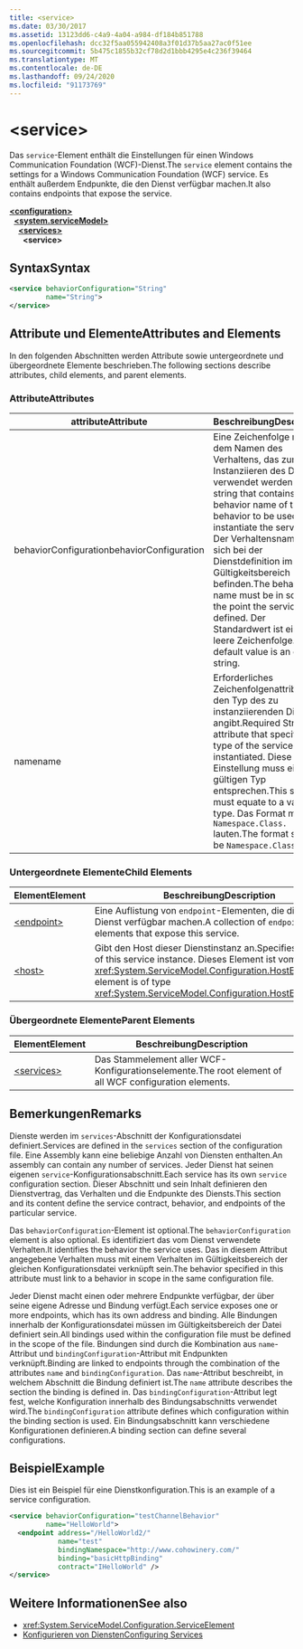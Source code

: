 ```yaml
---
title: <service>
ms.date: 03/30/2017
ms.assetid: 13123dd6-c4a9-4a04-a984-df184b851788
ms.openlocfilehash: dcc32f5aa055942408a3f01d37b5aa27ac0f51ee
ms.sourcegitcommit: 5b475c1855b32cf78d2d1bbb4295e4c236f39464
ms.translationtype: MT
ms.contentlocale: de-DE
ms.lasthandoff: 09/24/2020
ms.locfileid: "91173769"
---
```

# \<service>

<span data-ttu-id="e0206-101">Das `service`-Element enthält die Einstellungen für einen Windows Communication Foundation (WCF)-Dienst.</span><span class="sxs-lookup"><span data-stu-id="e0206-101">The `service` element contains the settings for a Windows Communication Foundation (WCF) service.</span></span> <span data-ttu-id="e0206-102">Es enthält außerdem Endpunkte, die den Dienst verfügbar machen.</span><span class="sxs-lookup"><span data-stu-id="e0206-102">It also contains endpoints that expose the service.</span></span>  
  
[**\<configuration>**](../configuration-element.md)\
&nbsp;&nbsp;[**\<system.serviceModel>**](system-servicemodel.md)\
&nbsp;&nbsp;&nbsp;&nbsp;[**\<services>**](services.md)\
&nbsp;&nbsp;&nbsp;&nbsp;&nbsp;&nbsp;**\<service>**  
  
## <a name="syntax"></a><span data-ttu-id="e0206-103">Syntax</span><span class="sxs-lookup"><span data-stu-id="e0206-103">Syntax</span></span>  
  
```xml  
<service behaviorConfiguration="String"
         name="String">
</service>
```  
  
## <a name="attributes-and-elements"></a><span data-ttu-id="e0206-104">Attribute und Elemente</span><span class="sxs-lookup"><span data-stu-id="e0206-104">Attributes and Elements</span></span>  

 <span data-ttu-id="e0206-105">In den folgenden Abschnitten werden Attribute sowie untergeordnete und übergeordnete Elemente beschrieben.</span><span class="sxs-lookup"><span data-stu-id="e0206-105">The following sections describe attributes, child elements, and parent elements.</span></span>  
  
### <a name="attributes"></a><span data-ttu-id="e0206-106">Attribute</span><span class="sxs-lookup"><span data-stu-id="e0206-106">Attributes</span></span>  
  
|<span data-ttu-id="e0206-107">attribute</span><span class="sxs-lookup"><span data-stu-id="e0206-107">Attribute</span></span>|<span data-ttu-id="e0206-108">Beschreibung</span><span class="sxs-lookup"><span data-stu-id="e0206-108">Description</span></span>|  
|---------------|-----------------|  
|<span data-ttu-id="e0206-109">behaviorConfiguration</span><span class="sxs-lookup"><span data-stu-id="e0206-109">behaviorConfiguration</span></span>|<span data-ttu-id="e0206-110">Eine Zeichenfolge mit dem Namen des Verhaltens, das zum Instanziieren des Diensts verwendet werden soll.</span><span class="sxs-lookup"><span data-stu-id="e0206-110">A string that contains the behavior name of the behavior to be used to instantiate the service.</span></span> <span data-ttu-id="e0206-111">Der Verhaltensname muss sich bei der Dienstdefinition im Gültigkeitsbereich befinden.</span><span class="sxs-lookup"><span data-stu-id="e0206-111">The behavior name must be in scope at the point the service is defined.</span></span> <span data-ttu-id="e0206-112">Der Standardwert ist eine leere Zeichenfolge.</span><span class="sxs-lookup"><span data-stu-id="e0206-112">The default value is an empty string.</span></span>|  
|<span data-ttu-id="e0206-113">name</span><span class="sxs-lookup"><span data-stu-id="e0206-113">name</span></span>|<span data-ttu-id="e0206-114">Erforderliches Zeichenfolgenattribut, das den Typ des zu instanziierenden Diensts angibt.</span><span class="sxs-lookup"><span data-stu-id="e0206-114">Required String attribute that specifies the type of the service to be instantiated.</span></span> <span data-ttu-id="e0206-115">Diese Einstellung muss einem gültigen Typ entsprechen.</span><span class="sxs-lookup"><span data-stu-id="e0206-115">This setting must equate to a valid type.</span></span> <span data-ttu-id="e0206-116">Das Format muss `Namespace.Class.` lauten.</span><span class="sxs-lookup"><span data-stu-id="e0206-116">The format should be `Namespace.Class.`</span></span>|  
  
### <a name="child-elements"></a><span data-ttu-id="e0206-117">Untergeordnete Elemente</span><span class="sxs-lookup"><span data-stu-id="e0206-117">Child Elements</span></span>  
  
|<span data-ttu-id="e0206-118">Element</span><span class="sxs-lookup"><span data-stu-id="e0206-118">Element</span></span>|<span data-ttu-id="e0206-119">Beschreibung</span><span class="sxs-lookup"><span data-stu-id="e0206-119">Description</span></span>|  
|-------------|-----------------|  
|[\<endpoint>](endpoint-element.md)|<span data-ttu-id="e0206-120">Eine Auflistung von `endpoint`-Elementen, die diesen Dienst verfügbar machen.</span><span class="sxs-lookup"><span data-stu-id="e0206-120">A collection of `endpoint` elements that expose this service.</span></span>|  
|[\<host>](host.md)|<span data-ttu-id="e0206-121">Gibt den Host dieser Dienstinstanz an.</span><span class="sxs-lookup"><span data-stu-id="e0206-121">Specifies the host of this service instance.</span></span> <span data-ttu-id="e0206-122">Dieses Element ist vom Typ <xref:System.ServiceModel.Configuration.HostElement>.</span><span class="sxs-lookup"><span data-stu-id="e0206-122">This element is of type <xref:System.ServiceModel.Configuration.HostElement>.</span></span>|  
  
### <a name="parent-elements"></a><span data-ttu-id="e0206-123">Übergeordnete Elemente</span><span class="sxs-lookup"><span data-stu-id="e0206-123">Parent Elements</span></span>  
  
|<span data-ttu-id="e0206-124">Element</span><span class="sxs-lookup"><span data-stu-id="e0206-124">Element</span></span>|<span data-ttu-id="e0206-125">Beschreibung</span><span class="sxs-lookup"><span data-stu-id="e0206-125">Description</span></span>|  
|-------------|-----------------|  
|[\<services>](services.md)|<span data-ttu-id="e0206-126">Das Stammelement aller WCF-Konfigurationselemente.</span><span class="sxs-lookup"><span data-stu-id="e0206-126">The root element of all WCF configuration elements.</span></span>|  
  
## <a name="remarks"></a><span data-ttu-id="e0206-127">Bemerkungen</span><span class="sxs-lookup"><span data-stu-id="e0206-127">Remarks</span></span>  

 <span data-ttu-id="e0206-128">Dienste werden im `services`-Abschnitt der Konfigurationsdatei definiert.</span><span class="sxs-lookup"><span data-stu-id="e0206-128">Services are defined in the `services` section of the configuration file.</span></span> <span data-ttu-id="e0206-129">Eine Assembly kann eine beliebige Anzahl von Diensten enthalten.</span><span class="sxs-lookup"><span data-stu-id="e0206-129">An assembly can contain any number of services.</span></span> <span data-ttu-id="e0206-130">Jeder Dienst hat seinen eigenen `service`-Konfigurationsabschnitt.</span><span class="sxs-lookup"><span data-stu-id="e0206-130">Each service has its own `service` configuration section.</span></span> <span data-ttu-id="e0206-131">Dieser Abschnitt und sein Inhalt definieren den Dienstvertrag, das Verhalten und die Endpunkte des Diensts.</span><span class="sxs-lookup"><span data-stu-id="e0206-131">This section and its content define the service contract, behavior, and endpoints of the particular service.</span></span>  
  
 <span data-ttu-id="e0206-132">Das `behaviorConfiguration`-Element ist optional.</span><span class="sxs-lookup"><span data-stu-id="e0206-132">The `behaviorConfiguration` element is also optional.</span></span> <span data-ttu-id="e0206-133">Es identifiziert das vom Dienst verwendete Verhalten.</span><span class="sxs-lookup"><span data-stu-id="e0206-133">It identifies the behavior the service uses.</span></span> <span data-ttu-id="e0206-134">Das in diesem Attribut angegebene Verhalten muss mit einem Verhalten im Gültigkeitsbereich der gleichen Konfigurationsdatei verknüpft sein.</span><span class="sxs-lookup"><span data-stu-id="e0206-134">The behavior specified in this attribute must link to a behavior in scope in the same configuration file.</span></span>  
  
 <span data-ttu-id="e0206-135">Jeder Dienst macht einen oder mehrere Endpunkte verfügbar, der über seine eigene Adresse und Bindung verfügt.</span><span class="sxs-lookup"><span data-stu-id="e0206-135">Each service exposes one or more endpoints, which has its own address and binding.</span></span> <span data-ttu-id="e0206-136">Alle Bindungen innerhalb der Konfigurationsdatei müssen im Gültigkeitsbereich der Datei definiert sein.</span><span class="sxs-lookup"><span data-stu-id="e0206-136">All bindings used within the configuration file must be defined in the scope of the file.</span></span> <span data-ttu-id="e0206-137">Bindungen sind durch die Kombination aus `name`-Attribut und `bindingConfiguration`-Attribut mit Endpunkten verknüpft.</span><span class="sxs-lookup"><span data-stu-id="e0206-137">Binding are linked to endpoints through the combination of the attributes `name` and `bindingConfiguration`.</span></span> <span data-ttu-id="e0206-138">Das `name`-Attribut beschreibt, in welchem Abschnitt die Bindung definiert ist.</span><span class="sxs-lookup"><span data-stu-id="e0206-138">The `name` attribute describes the section the binding is defined in.</span></span> <span data-ttu-id="e0206-139">Das `bindingConfiguration`-Attribut legt fest, welche Konfiguration innerhalb des Bindungsabschnitts verwendet wird.</span><span class="sxs-lookup"><span data-stu-id="e0206-139">The `bindingConfiguration` attribute defines which configuration within the binding section is used.</span></span> <span data-ttu-id="e0206-140">Ein Bindungsabschnitt kann verschiedene Konfigurationen definieren.</span><span class="sxs-lookup"><span data-stu-id="e0206-140">A binding section can define several configurations.</span></span>  
  
## <a name="example"></a><span data-ttu-id="e0206-141">Beispiel</span><span class="sxs-lookup"><span data-stu-id="e0206-141">Example</span></span>  

 <span data-ttu-id="e0206-142">Dies ist ein Beispiel für eine Dienstkonfiguration.</span><span class="sxs-lookup"><span data-stu-id="e0206-142">This is an example of a service configuration.</span></span>  
  
```xml  
<service behaviorConfiguration="testChannelBehavior"
         name="HelloWorld">
  <endpoint address="/HelloWorld2/"
            name="test"
            bindingNamespace="http://www.cohowinery.com/"
            binding="basicHttpBinding"
            contract="IHelloWorld" />
</service>
```  
  
## <a name="see-also"></a><span data-ttu-id="e0206-143">Weitere Informationen</span><span class="sxs-lookup"><span data-stu-id="e0206-143">See also</span></span>

- <xref:System.ServiceModel.Configuration.ServiceElement>
- [<span data-ttu-id="e0206-144">Konfigurieren von Diensten</span><span class="sxs-lookup"><span data-stu-id="e0206-144">Configuring Services</span></span>](../../../wcf/configuring-services.md)
